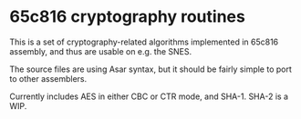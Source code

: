 # 65c816 cryptography routines

This is a set of cryptography-related algorithms implemented in 65c816 assembly, and thus are usable on e.g. the SNES.

The source files are using Asar syntax, but it should be fairly simple to port to other assemblers.

Currently includes AES in either CBC or CTR mode, and SHA-1. SHA-2 is a WIP.
